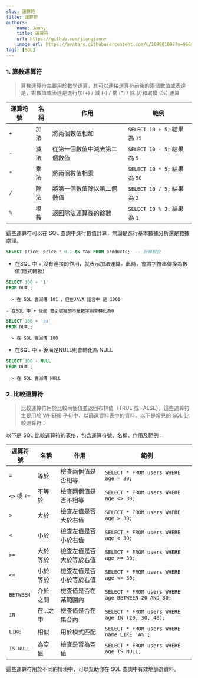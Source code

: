 ```yaml
---
slug: 運算符
title: 運算符
authors:
    name: Janny
    title: 運算符
    url: https://github.com/jiangjanny
    image_url: https://avatars.githubusercontent.com/u/109901097?s=96&v=4
tags: [SQL]
---
```


### 1. 算數運算符
   > 算數運算符主要用於數學運算，其可以連接運算符前後的兩個數值或表達是，對數值或表達是進行加(+) / 減 (-) / 乘 (*) / 除 (/)和取模 (%) 運算

   | 運算符號 | 名稱   | 作用                 | 範例                    |
   |----------|--------|----------------------|-------------------------|
   | `+`      | 加法   | 將兩個數值相加       | `SELECT 10 + 5;` 結果為 `15` |
   | `-`      | 減法   | 從第一個數值中減去第二個數值 | `SELECT 10 - 5;` 結果為 `5` |
   | `*`      | 乘法   | 將兩個數值相乘       | `SELECT 10 * 5;` 結果為 `50` |
   | `/`      | 除法   | 將第一個數值除以第二個數值 | `SELECT 10 / 5;` 結果為 `2` |
   | `%`      | 模數   | 返回除法運算後的餘數 | `SELECT 10 % 3;` 結果為 `1` |

   這些運算符可以在 SQL 查詢中進行數值計算，無論是進行基本數據分析還是數據處理。

   ```sql
   SELECT price, price * 0.1 AS tax FROM products;  -- 計算稅金
   ```

   - 在SQL 中 + 沒有連接的作用，就表示加法運算。此時，會將字符串傳換為數值(隱式轉換)
   ```sql
   SELECT 100 + '1'
   FROM DUAL;
   ```
      > 在 SQL 會回傳 101 ，但在JAVA 語言中 是 1001

    - 在SQL 中 + 後面 雙引號裡的不是數字則會轉化為0 
   ```sql
   SELECT 100 + 'aa'
   FROM DUAL;
   ```
      > 在 SQL 會回傳 100 

   - 在SQL 中 + 後面是NULL則會轉化為 NULL
   ```sql
   SELECT 100 + NULL
   FROM DUAL;
   ```
      > 在 SQL 會回傳 NULL 




### 2. 比較運算符
   > 比較運算符用於比較兩個值並返回布林值（TRUE 或 FALSE）。這些運算符主要用於 WHERE 子句中，以篩選資料表中的資料。以下是常見的 SQL 比較運算符：

   以下是 SQL 比較運算符的表格，包含運算符號、名稱、作用及範例：

   | 運算符號 | 名稱     | 作用                   | 範例                                    |
   |----------|----------|------------------------|-----------------------------------------|
   | `=`      | 等於     | 檢查兩個值是否相等     | `SELECT * FROM users WHERE age = 30;`  |
   | `<>` 或 `!=` | 不等於 | 檢查兩個值是否不相等   | `SELECT * FROM users WHERE age <> 30;` |
   | `>`      | 大於     | 檢查左值是否大於右值   | `SELECT * FROM users WHERE age > 30;`  |
   | `<`      | 小於     | 檢查左值是否小於右值   | `SELECT * FROM users WHERE age < 30;`  |
   | `>=`     | 大於等於 | 檢查左值是否大於等於右值 | `SELECT * FROM users WHERE age >= 30;` |
   | `<=`     | 小於等於 | 檢查左值是否小於等於右值 | `SELECT * FROM users WHERE age <= 30;` |
   | `BETWEEN`| 介於之間 | 檢查值是否在某範圍內   | `SELECT * FROM users WHERE age BETWEEN 20 AND 30;` |
   | `IN`     | 在...之中 | 檢查值是否在集合內     | `SELECT * FROM users WHERE age IN (20, 30, 40);` |
   | `LIKE`   | 相似     | 用於模式匹配           | `SELECT * FROM users WHERE name LIKE 'A%';` |
   | `IS NULL`| 為空值   | 檢查是否為空值         | `SELECT * FROM users WHERE age IS NULL;` |

   這些運算符用於不同的情境中，可以幫助你在 SQL 查詢中有效地篩選資料。